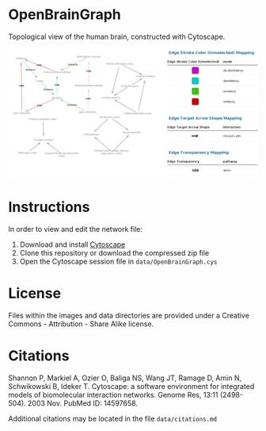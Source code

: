 # OpenBrainGraph
Topological view of the human brain, constructed with Cytoscape.

![Open brain graph with legend](https://raw.githubusercontent.com/GeriLife/OpenBrainGraph/master/images/OpenBrainGraph-withLegend.png)

# Instructions
In order to view and edit the network file:

1. Download and install [Cytoscape](http://www.cytoscape.org/)
2. Clone this repository or download the compressed zip file
3. Open the Cytoscape session file in `data/OpenBrainGraph.cys`

# License
Files within the images and data directories are provided under a Creative Commons - Attribution - Share Alike license.

# Citations
Shannon P, Markiel A, Ozier O, Baliga NS, Wang JT, Ramage D, Amin N, Schwikowski B, Ideker T. Cytoscape: a software environment for integrated models of biomolecular interaction networks. Genome Res, 13:11 (2498-504). 2003 Nov. PubMed ID: 14597658.

Additional citations may be located in the file `data/citations.md`
